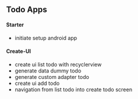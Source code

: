 ## Todo Apps

#### Starter
- initiate setup android app

#### Create-UI
- create ui list todo with recyclerview
- generate data dummy todo
- generate custom adapter todo
- create ui add todo
- navigation from list todo into create todo screen